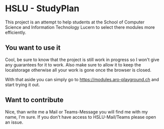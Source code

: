 # HSLU - StudyPlan

This project is an attempt to help students at the School of Computer Science and Information Technology Lucern to select there modules more efficiently.

## You want to use it

Cool, be sure to know that the project is still work in progress so I won't give any guarantees for it to work.
Also make sure to allow it to keep the localstorage otherwise all your work is gone once the browser is closed.

With that aside you can simply go to https://modules.aro-playground.ch and start trying it out.

## Want to contribute

Nice, than write me a Mail or Teams-Message you will find me with my name, I'm sure.
If you don't have access to HSLU-Mail/Teams please open an issue.
